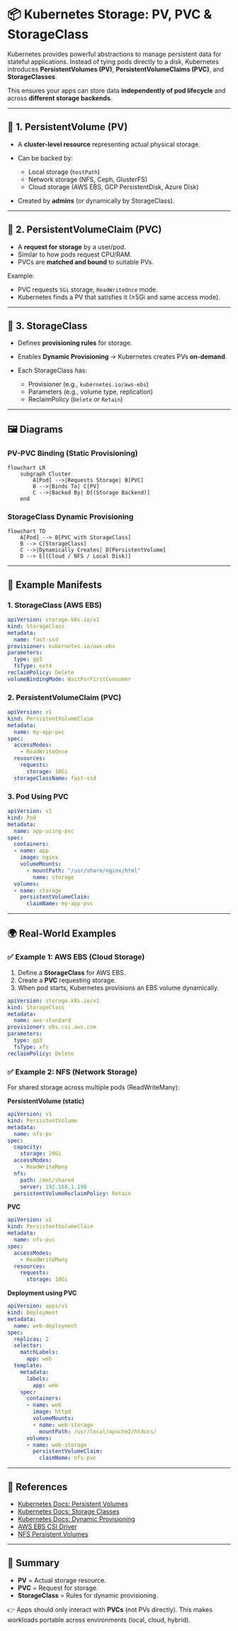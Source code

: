 # 📦 Kubernetes Storage: PV, PVC & StorageClass

Kubernetes provides powerful abstractions to manage persistent data for stateful applications. Instead of tying pods directly to a disk, Kubernetes introduces **PersistentVolumes (PV)**, **PersistentVolumeClaims (PVC)**, and **StorageClasses**.

This ensures your apps can store data **independently of pod lifecycle** and across **different storage backends**.

---

## 🔹 1. PersistentVolume (PV)

* A **cluster-level resource** representing actual physical storage.
* Can be backed by:

  * Local storage (`hostPath`)
  * Network storage (NFS, Ceph, GlusterFS)
  * Cloud storage (AWS EBS, GCP PersistentDisk, Azure Disk)
* Created by **admins** (or dynamically by StorageClass).

---

## 🔹 2. PersistentVolumeClaim (PVC)

* A **request for storage** by a user/pod.
* Similar to how pods request CPU/RAM.
* PVCs are **matched and bound** to suitable PVs.

Example:

* PVC requests `5Gi` storage, `ReadWriteOnce` mode.
* Kubernetes finds a PV that satisfies it (≥5Gi and same access mode).

---

## 🔹 3. StorageClass

* Defines **provisioning rules** for storage.
* Enables **Dynamic Provisioning** → Kubernetes creates PVs **on-demand**.
* Each StorageClass has:

  * Provisioner (e.g., `kubernetes.io/aws-ebs`)
  * Parameters (e.g., volume type, replication)
  * ReclaimPolicy (`Delete` or `Retain`)

---

## 🖼️ Diagrams

### PV-PVC Binding (Static Provisioning)

```mermaid
flowchart LR
    subgraph Cluster
        A[Pod] -->|Requests Storage| B[PVC]
        B -->|Binds To| C[PV]
        C -->|Backed By| D[(Storage Backend)]
    end
```

### StorageClass Dynamic Provisioning

```mermaid
flowchart TD
    A[Pod] --> B[PVC with StorageClass]
    B --> C[StorageClass]
    C -->|Dynamically Creates| D[PersistentVolume]
    D --> E[(Cloud / NFS / Local Disk)]
```

---

## 📄 Example Manifests

### 1. StorageClass (AWS EBS)

```yaml
apiVersion: storage.k8s.io/v1
kind: StorageClass
metadata:
  name: fast-ssd
provisioner: kubernetes.io/aws-ebs
parameters:
  type: gp3
  fsType: ext4
reclaimPolicy: Delete
volumeBindingMode: WaitForFirstConsumer
```

### 2. PersistentVolumeClaim (PVC)

```yaml
apiVersion: v1
kind: PersistentVolumeClaim
metadata:
  name: my-app-pvc
spec:
  accessModes:
    - ReadWriteOnce
  resources:
    requests:
      storage: 10Gi
  storageClassName: fast-ssd
```

### 3. Pod Using PVC

```yaml
apiVersion: v1
kind: Pod
metadata:
  name: app-using-pvc
spec:
  containers:
  - name: app
    image: nginx
    volumeMounts:
      - mountPath: "/usr/share/nginx/html"
        name: storage
  volumes:
  - name: storage
    persistentVolumeClaim:
      claimName: my-app-pvc
```

---

## 🌍 Real-World Examples

### ✅ Example 1: AWS EBS (Cloud Storage)

1. Define a **StorageClass** for AWS EBS.
2. Create a **PVC** requesting storage.
3. When pod starts, Kubernetes provisions an EBS volume dynamically.

```yaml
apiVersion: storage.k8s.io/v1
kind: StorageClass
metadata:
  name: aws-standard
provisioner: ebs.csi.aws.com
parameters:
  type: gp3
  fsType: xfs
reclaimPolicy: Delete
```

### ✅ Example 2: NFS (Network Storage)

For shared storage across multiple pods (ReadWriteMany):

**PersistentVolume (static)**

```yaml
apiVersion: v1
kind: PersistentVolume
metadata:
  name: nfs-pv
spec:
  capacity:
    storage: 20Gi
  accessModes:
    - ReadWriteMany
  nfs:
    path: /mnt/shared
    server: 192.168.1.100
  persistentVolumeReclaimPolicy: Retain
```

**PVC**

```yaml
apiVersion: v1
kind: PersistentVolumeClaim
metadata:
  name: nfs-pvc
spec:
  accessModes:
    - ReadWriteMany
  resources:
    requests:
      storage: 10Gi
```

**Deployment using PVC**

```yaml
apiVersion: apps/v1
kind: Deployment
metadata:
  name: web-deployment
spec:
  replicas: 2
  selector:
    matchLabels:
      app: web
  template:
    metadata:
      labels:
        app: web
    spec:
      containers:
      - name: web
        image: httpd
        volumeMounts:
        - name: web-storage
          mountPath: /usr/local/apache2/htdocs/
      volumes:
      - name: web-storage
        persistentVolumeClaim:
          claimName: nfs-pvc
```

---

## 🔗 References

* [Kubernetes Docs: Persistent Volumes](https://kubernetes.io/docs/concepts/storage/persistent-volumes/)
* [Kubernetes Docs: Storage Classes](https://kubernetes.io/docs/concepts/storage/storage-classes/)
* [Kubernetes Docs: Dynamic Provisioning](https://kubernetes.io/docs/concepts/storage/dynamic-provisioning/)
* [AWS EBS CSI Driver](https://github.com/kubernetes-sigs/aws-ebs-csi-driver)
* [NFS Persistent Volumes](https://kubernetes.io/docs/concepts/storage/volumes/#nfs)

---

## 🚀 Summary

* **PV** = Actual storage resource.
* **PVC** = Request for storage.
* **StorageClass** = Rules for dynamic provisioning.

👉 Apps should only interact with **PVCs** (not PVs directly). This makes workloads portable across environments (local, cloud, hybrid).

